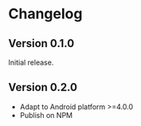 # Changelog

## Version 0.1.0

Initial release.

## Version 0.2.0

 * Adapt to Android platform >=4.0.0
 * Publish on NPM
